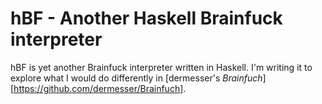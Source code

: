 # hBF - Another Haskell Brainfuck interpreter

hBF is yet another Brainfuck interpreter written in Haskell. I'm writing it to explore what I would do differently in [dermesser's *Brainfuch*][https://github.com/dermesser/Brainfuch].
